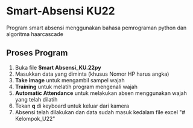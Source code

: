# Smart-Absensi KU22

Program smart absensi menggunakan bahasa pemrograman python dan algoritma haarcascade

## Proses Program

1. Buka file **Smart Absensi_KU.22py**
2. Masukkan data yang diminta (khusus Nomor HP harus angka)
3. **Take image** untuk mengambil sampel wajah
4. **Training** untuk melatih program mengenali wajah
5. **Automatic Attendance** untuk melakukan absen menggunakan wajah yang telah dilatih
6. Tekan **q** di keyboard untuk keluar dari kamera
7. Absensi telah dilakukan dan data sudah masuk kedalam file excel
"# Kelompok_U22" 
